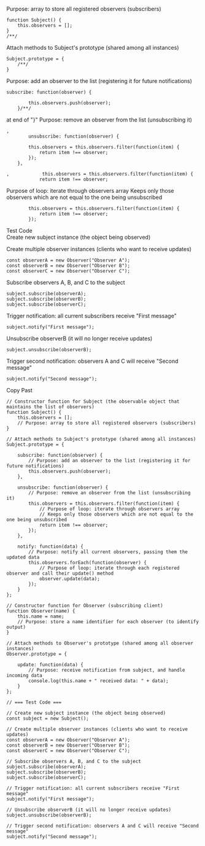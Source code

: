Purpose: array to store all registered observers (subscribers)
```
function Subject() {
    this.observers = []; 
}
/**/
```
Attach methods to Subject's prototype (shared among all instances)
```
Subject.prototype = {
    /**/
}
```
Purpose: add an observer to the list (registering it for future notifications)
```
subscribe: function(observer) {
        
        this.observers.push(observer);
    }/**/
```
at end of "}"
Purpose: remove an observer from the list (unsubscribing it)
```
,
        unsubscribe: function(observer) {
        
        this.observers = this.observers.filter(function(item) {
            return item !== observer;
        });
    },
```

``` 
,            this.observers = this.observers.filter(function(item) {
            return item !== observer;

```
Purpose of loop: iterate through observers array
Keeps only those observers which are not equal to the one being unsubscribed
```
        this.observers = this.observers.filter(function(item) {
            return item !== observer;
        });
```


Test Code<br/>
Create new subject instance (the object being observed)



Create multiple observer instances (clients who want to receive updates)
```
const observerA = new Observer("Observer A");
const observerB = new Observer("Observer B");
const observerC = new Observer("Observer C");
```

Subscribe observers A, B, and C to the subject
```
subject.subscribe(observerA);
subject.subscribe(observerB);
subject.subscribe(observerC);
```

Trigger notification: all current subscribers receive "First message"
```
subject.notify("First message");
```


Unsubscribe observerB (it will no longer receive updates)
```
subject.unsubscribe(observerB);
```


Trigger second notification: observers A and C will receive "Second message"
```
subject.notify("Second message");
```

Copy Past
```
// Constructor function for Subject (the observable object that maintains the list of observers)
function Subject() {
    this.observers = []; 
    // Purpose: array to store all registered observers (subscribers)
}

// Attach methods to Subject's prototype (shared among all instances)
Subject.prototype = {

    subscribe: function(observer) {
        // Purpose: add an observer to the list (registering it for future notifications)
        this.observers.push(observer);
    },

    unsubscribe: function(observer) {
        // Purpose: remove an observer from the list (unsubscribing it)
        this.observers = this.observers.filter(function(item) {
            // Purpose of loop: iterate through observers array
            // Keeps only those observers which are not equal to the one being unsubscribed
            return item !== observer;
        });
    },

    notify: function(data) {
        // Purpose: notify all current observers, passing them the updated data
        this.observers.forEach(function(observer) {
            // Purpose of loop: iterate through each registered observer and call their update() method
            observer.update(data);
        });
    }
};

// Constructor function for Observer (subscribing client)
function Observer(name) {
    this.name = name; 
    // Purpose: store a name identifier for each observer (to identify output)
}

// Attach methods to Observer's prototype (shared among all observer instances)
Observer.prototype = {

    update: function(data) {
        // Purpose: receive notification from subject, and handle incoming data
        console.log(this.name + " received data: " + data);
    }
};

// === Test Code ===

// Create new subject instance (the object being observed)
const subject = new Subject();

// Create multiple observer instances (clients who want to receive updates)
const observerA = new Observer("Observer A");
const observerB = new Observer("Observer B");
const observerC = new Observer("Observer C");

// Subscribe observers A, B, and C to the subject
subject.subscribe(observerA);
subject.subscribe(observerB);
subject.subscribe(observerC);

// Trigger notification: all current subscribers receive "First message"
subject.notify("First message");

// Unsubscribe observerB (it will no longer receive updates)
subject.unsubscribe(observerB);

// Trigger second notification: observers A and C will receive "Second message"
subject.notify("Second message");

```
